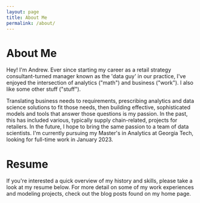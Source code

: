 ```yaml
---
layout: page
title: About Me
permalink: /about/
---
```


# About Me

Hey! I'm Andrew. Ever since starting my career as a retail strategy consultant-turned manager known as the 'data guy' in our practice, I've enjoyed the intersection of analytics ("math") and business ("work"). I also like some other stuff ("stuff").

Translating business needs to requirements, prescribing analytics and data science solutions to fit those needs, then building effective, sophisticated models and tools that answer those questions is my passion. In the past, this has included various, typically supply chain-related, projects for retailers. In the future, I hope to bring the same passion to a team of data scientists. I'm currently pursuing my Master's in Analytics at Georgia Tech, looking for full-time work in January 2023.

# Resume

If you're interested a quick overview of my history and skills, please take a look at my resume below. For more detail on some of my work experiences and modeling projects, check out the blog posts found on my home page.


